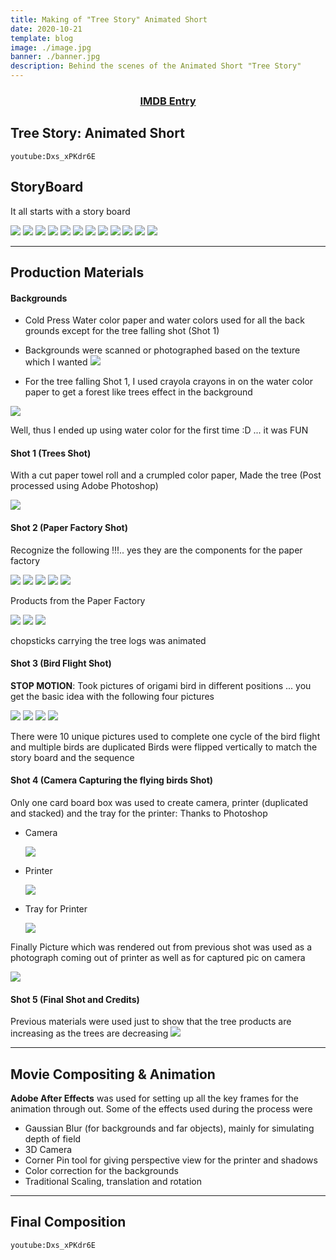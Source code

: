 ```yaml
---
title: Making of "Tree Story" Animated Short
date: 2020-10-21
template: blog
image: ./image.jpg
banner: ./banner.jpg
description: Behind the scenes of the Animated Short "Tree Story"
---
```


<div style="text-align:center">
    <a href="https://www.imdb.com/title/tt1966624/" target="_blank" rel="noopener noreferrer"><h3>IMDB Entry</h3></a>
</div>

## Tree Story: Animated Short

`youtube:Dxs_xPKdr6E`

## StoryBoard

It all starts with a story board

<a href="https://lh3.googleusercontent.com/qssLMLaSNV8BWCq01Ok-8CnRxOcAz33G9uVu4deKZPSDoZQ9kkWOVpBMPr6xZ5DYNk3pz-jzPkfjpCbotXlpkdE9dp5b_XjVtUwJi2go_9z0lFMkhjmbW2tq6BSFRkqy-wMWvYAclsU=w1260-h840"><img src="https://lh3.googleusercontent.com/qssLMLaSNV8BWCq01Ok-8CnRxOcAz33G9uVu4deKZPSDoZQ9kkWOVpBMPr6xZ5DYNk3pz-jzPkfjpCbotXlpkdE9dp5b_XjVtUwJi2go_9z0lFMkhjmbW2tq6BSFRkqy-wMWvYAclsU=w200-h150"></a>
<a href="https://lh3.googleusercontent.com/hzHdjcMcVTxDe5L1EArs0vqYsgZSBGlbPUvO0t95XT7KdXU0iIs2b2ZXparWnz7cJHArdqTnLnZMNU8tJaWA-EvbQSDez5zycEmgAmFV8nD7dOqPfTwgr2UaCIpOMCIGXsQDoMVhtcA=w1260-h840"><img src="https://lh3.googleusercontent.com/hzHdjcMcVTxDe5L1EArs0vqYsgZSBGlbPUvO0t95XT7KdXU0iIs2b2ZXparWnz7cJHArdqTnLnZMNU8tJaWA-EvbQSDez5zycEmgAmFV8nD7dOqPfTwgr2UaCIpOMCIGXsQDoMVhtcA=w200-h150"></a>
<a href="https://lh3.googleusercontent.com/xArbj8_tM_YGJxeckNKRXFFXP1FyrUKDV8EBgwjovToZohyXKhcCpC1cLflxc0mmcmYucLP9sN2kU7Mkc2Q5GD0pmV_71jZA6mGeNEtseHUo9LloLtNWJKmkHCpkG4tE8a-XhA3LfGc=w1260-h840"><img src="https://lh3.googleusercontent.com/xArbj8_tM_YGJxeckNKRXFFXP1FyrUKDV8EBgwjovToZohyXKhcCpC1cLflxc0mmcmYucLP9sN2kU7Mkc2Q5GD0pmV_71jZA6mGeNEtseHUo9LloLtNWJKmkHCpkG4tE8a-XhA3LfGc=w200-h150"></a>
<a href="https://lh3.googleusercontent.com/1YWCGKsSx52qEI1L__BScud8FDKZJIT1pxqst5UJtKSMhApxpH_ygNDWroIaP8AiSfCgwftTGIlZRxHmmO9p2cpXQLVEJT6xH1JABDujfuHlY46hfj53P72ZhgoycX7Vz1kb2jNu9Ws=w1260-h840"><img src="https://lh3.googleusercontent.com/1YWCGKsSx52qEI1L__BScud8FDKZJIT1pxqst5UJtKSMhApxpH_ygNDWroIaP8AiSfCgwftTGIlZRxHmmO9p2cpXQLVEJT6xH1JABDujfuHlY46hfj53P72ZhgoycX7Vz1kb2jNu9Ws=w200-h150"></a>
<a href="https://lh3.googleusercontent.com/u_-7AZbJWAz2DgBQjRxoFU3SDG_tYlRDrNCF727AxGdhB3NUiXqJR85Ute0xLSfPAdo7nGZXw9gdt9xiUELZS3lQba0XevbCWx4BflBwTzW2PqH9tYtpwj7UwebST6-KF-oOsK6SdQk=w1260-h840"><img src="https://lh3.googleusercontent.com/u_-7AZbJWAz2DgBQjRxoFU3SDG_tYlRDrNCF727AxGdhB3NUiXqJR85Ute0xLSfPAdo7nGZXw9gdt9xiUELZS3lQba0XevbCWx4BflBwTzW2PqH9tYtpwj7UwebST6-KF-oOsK6SdQk=w200-h150"></a>
<a href="https://lh3.googleusercontent.com/T2cyTwjUYcmOtFrFg23nfKYOcptOFsDv5J3dVono3X3_gS5PjRvTErXUbzerNfReiAnpkq9PLWeKDXWcQN4VQksYTuyKNkXPRCwt-ZOITeT1umDtBc4BFREZkN15ESxhFUMCraeEGFA=w1260-h840"><img src="https://lh3.googleusercontent.com/T2cyTwjUYcmOtFrFg23nfKYOcptOFsDv5J3dVono3X3_gS5PjRvTErXUbzerNfReiAnpkq9PLWeKDXWcQN4VQksYTuyKNkXPRCwt-ZOITeT1umDtBc4BFREZkN15ESxhFUMCraeEGFA=w200-h150"></a>
<a href="https://lh3.googleusercontent.com/lFjUJthfT4HR9vQj2I66v-BocgnpKCetYyfHCaw6xBlO50KhWoc5P9jLTRgtsg0VyoM-FZbIUmMRVgZYq5p2gijBNkOrHZrHz5vNPQRp5PeOrdT3AHeI2hBgtOvU-SQScxFL1aQescE=w1260-h840"><img src="https://lh3.googleusercontent.com/lFjUJthfT4HR9vQj2I66v-BocgnpKCetYyfHCaw6xBlO50KhWoc5P9jLTRgtsg0VyoM-FZbIUmMRVgZYq5p2gijBNkOrHZrHz5vNPQRp5PeOrdT3AHeI2hBgtOvU-SQScxFL1aQescE=w200-h150"></a>
<a href="https://lh3.googleusercontent.com/iTAtjjeglxpZ2DfMqGLQQEysjJx0pzCO7XWSJjTVFJqrGieS9-fTt-LC4OgGfVX3RuAI7-geWhkx_OkK5xEulkJ-SqKi51cU6vE_uJPftKhFfi74GB37dIR1WHq9yF88S0_2JKL0y_M=w1260-h840"><img src="https://lh3.googleusercontent.com/iTAtjjeglxpZ2DfMqGLQQEysjJx0pzCO7XWSJjTVFJqrGieS9-fTt-LC4OgGfVX3RuAI7-geWhkx_OkK5xEulkJ-SqKi51cU6vE_uJPftKhFfi74GB37dIR1WHq9yF88S0_2JKL0y_M=w200-h150"></a>
<a href="https://lh3.googleusercontent.com/v8mVUUbi0vWiz4PodFnJHOVsnCSl8M3jMlBK00-ScgY9ogZ_VBAvf2qvajnYlf-aUbTWg0Gp1iujC_lEG3-wENx1qbVMq4aWfC3ejp_T5LFvuIlS1Hcb03pT1jjd5q0GbiKyZBupyls=w1260-h840"><img src="https://lh3.googleusercontent.com/v8mVUUbi0vWiz4PodFnJHOVsnCSl8M3jMlBK00-ScgY9ogZ_VBAvf2qvajnYlf-aUbTWg0Gp1iujC_lEG3-wENx1qbVMq4aWfC3ejp_T5LFvuIlS1Hcb03pT1jjd5q0GbiKyZBupyls=w200-h150"></a>
<a href="https://lh3.googleusercontent.com/kMjhM5WdBLNHQAtjQVQ7HZ-7rB3L6bJzH1y4Zcc-V78zCG0W7F_Gfa81PsKsFOX8uRgR8MDnHlfswuJ1YGyhZ7FFKoGnl4ZP-1zll78Qso9rKoS2OsDp8lgv1ViNSwtF3Noa3phsksw=w1260-h840"><img src="https://lh3.googleusercontent.com/kMjhM5WdBLNHQAtjQVQ7HZ-7rB3L6bJzH1y4Zcc-V78zCG0W7F_Gfa81PsKsFOX8uRgR8MDnHlfswuJ1YGyhZ7FFKoGnl4ZP-1zll78Qso9rKoS2OsDp8lgv1ViNSwtF3Noa3phsksw=w200-h150"></a>
<a href="https://lh3.googleusercontent.com/QPVl3mRlmc9BdvU7NOiMscNt-Q1p7Ops9i4_6eKQKDAhWK7wZZnIOOFIlTLiWJ5eGiMuLjIhxQpZc4S_6K9p4XoTn27Bi4H8-qtuBeMKiFeNlIrn5vP2jc0jNwqkd_-mmCiRojq_oY4=w1260-h840"><img src="https://lh3.googleusercontent.com/QPVl3mRlmc9BdvU7NOiMscNt-Q1p7Ops9i4_6eKQKDAhWK7wZZnIOOFIlTLiWJ5eGiMuLjIhxQpZc4S_6K9p4XoTn27Bi4H8-qtuBeMKiFeNlIrn5vP2jc0jNwqkd_-mmCiRojq_oY4=w200-h150"></a>
<a href="https://lh3.googleusercontent.com/fYtwCrhGy6vjp7cSS71Vg8t6UG-JOS5iM8BHZeyzl9MdIkKULzo6hxeub0rrAsj15GHHEjNkdYgjXL77Q03Jxu944rviQLvtzqfcS_zkd1p4gfP-NSXPTn0NrQwFcmxAEl7ew6ieW44=w1260-h840"><img src="https://lh3.googleusercontent.com/fYtwCrhGy6vjp7cSS71Vg8t6UG-JOS5iM8BHZeyzl9MdIkKULzo6hxeub0rrAsj15GHHEjNkdYgjXL77Q03Jxu944rviQLvtzqfcS_zkd1p4gfP-NSXPTn0NrQwFcmxAEl7ew6ieW44=w200-h150"></a>

---

## Production Materials

#### Backgrounds

-   Cold Press Water color paper and water colors used for all the back grounds except for the tree falling shot (Shot 1)
-   Backgrounds were scanned or photographed based on the texture which I wanted
    <img src="https://lh3.googleusercontent.com/PCzYPExF6XB-lf-HIOvj2h4iaiAZPprUenTmXtcpOU_bihy-sjst2U5PuPOnpTx06M1M8ymezKUDLBg2Yoro2aVGMLom4Aznc4aJZMgTgsOe0Sa77vp0hA5JUAaixQDkuLtP_x2OFxk=w1920-h1080">

-   For the tree falling Shot 1, I used crayola crayons in on the water color paper to get a forest like trees effect in the background

<img src="https://lh3.googleusercontent.com/y1PFO6uSHTRP44FOHWCZ13wWo9gb670H_ir_HNW-TPRXzyibnS4P0ewxbyqHmyRSW5mL_4MXrD6f_ytEPvIeQQ_AqxaG9IcOFNN7g0FnW4dDJffNff2NU2u7ooWY76xuvRHg6jS2oR4=w1920-h1080">

Well, thus I ended up using water color for the first time :D ... it was FUN

#### Shot 1 (Trees Shot)

With a cut paper towel roll and a crumpled color paper, Made the tree (Post processed using Adobe Photoshop)

<img src="https://lh3.googleusercontent.com/r89_vOwpLr2W33NBPD76AlH-ZzDrc6O1VO-j5DUcqOhGlcYtOFy4dF5sr-mNoz_-VMa7-eRQaRyhOxPAxC6KA93ZufGHUMiVs0YmwEy60yiU4Ttus1wYvIie8uAzkdGcZmqxD7wvyXU=w1920-h1080">

#### Shot 2 (Paper Factory Shot)

Recognize the following !!!.. yes they are the components for the paper factory

<img src="https://lh3.googleusercontent.com/KE_J7Aenh5RoziYFHrGgpz9YGXnWqQh3oatsJQbNb5GBYuOrzuU96VjuuMTOBAAaJLiChJgmjU1M5ewPYl6GfHYe7MBdz6UtX5kMkAfz1JmcG3S3r5yCmdHeNbI_cQvcP6EUgghTwTE=w300-h175">
<img src="https://lh3.googleusercontent.com/7wduAFgXQThdsghpXA_c0llwHDHXdhnzuabSCjrv9mLUAbFohuH_q8tAsZT9bLiCjxpBQHt4Xr9XB9NFgUWJKZUf9TG7Bioxti0UrWy651cDUR3OnT9YmivzRkNIpopbBU69qfumlLg=w300-h175">
<img src="https://lh3.googleusercontent.com/CePLC26oijw3bO063b32VSxLwrtoZkcXWz_4_4-ActdQKmY_UQfGBA4mbtDNys3Rpi33aFl6EiPh_OJBZHKEbTXInIQXPJ8o7DR2UgtZzTUFHFKegEdW56biG3d3T56BUKna_cnYthg=w300-h175">
<img src="https://lh3.googleusercontent.com/mSUhe43xWdDmt_UFFtbeY7ODEFwrGCmFbWxj5jpf9bSM1iA9xYNIxsuqJByQMQb2y6Fra3BKVTbVYgmiqYcm_BTJWU29g4MWWWQ3zHjtk2p4BzpSDKMf_xjsEVy2u08xAf78nQiXweQ=w300-h175">
<img src="https://lh3.googleusercontent.com/_wRekbG7AewjEudQmLCBzsK5LlD6VslOacKXqX2yyqgBujtbeOGuOkeHoXa96CYbdTUILtG2rWCZX2QVPXY3h3vhQbzW66tThIgHw4ZA9-7CuvHcZDZ5_INV89pR2wGyPEMmCge5hoc=w300-h175">

Products from the Paper Factory

<img src="https://lh3.googleusercontent.com/ysTvtRIyCtvxV8umXL1PohJd0UVBYvQ8s19jwVmggTIRlTybEUwp07CdPRWuo3_1GtnSbQpazlrEgJ7j_9urprpJWxx8yDp_tAhwLXD2AV90dlUy2kGedOpktreFBHeIo0z58AGDwCs=w300-h175">
<img src="https://lh3.googleusercontent.com/AC3RgbYAREX5lEW3jjhCRefYapFQvGKE6Cpwr6ZSUbb37Ma9m4G5U6DtMkctwYg2g-6MtlSVaaOnGHteL7Hq3flo0-VULJkNB3K66ppZJp_-htfOMPwWmU4c8RS3gG5mIqxLN3VOI_s=w300-h175">
<img src="https://lh3.googleusercontent.com/O1pECyEpaxAHCsJbdwitN4jnFJVCy11keY0v8M1werZCrPQdxmqvHybiXup3z7yB8jw1eoIvrXJ1HJlI5R2ome4mucYIPYN4r8-R2CXJqJLdWSpg8hPCN6IIdNKRS6nhyetzHkHqhno=w300-h175">

chopsticks carrying the tree logs was animated

#### Shot 3 (Bird Flight Shot)

**STOP MOTION**: Took pictures of origami bird in different positions ... you get the basic idea with the following four pictures

<img src="https://lh3.googleusercontent.com/3Q-aPKv6kGhCSvzdmpjhERNVuSheHxpxSCopurQPXI6BLqYsf-V7IqqnqBmW1Rz_FjHej6mM1LgXFbDD39EZclrikmxaAyJF1cdaUfDbrsAgKg9p0Dr4MRCe--riiVdeb-857IGm9TU=w300-h175">
<img src="https://lh3.googleusercontent.com/6f3hMpTGkUaJKTSyrlDCliRq7pZ_eldJz8Rh9NTeJ3TV36yM3n-LWCmpMyik5LUHRwN3VPlfiYO_GMLMPEzU_-btIByf5G6qxC9sMPK7R8NbErY3N0tOqEYxVEO6YxgQ4-mSS3CGfIc=w300-h175">
<img src="https://lh3.googleusercontent.com/Rb2hBGzKhPMhZA7c-7ZE1zWO46NLsZum5ELAsRPIDbPGTlcfFU7BtxYfoQXkRS_0kCsSkWeyg5-IPv0G4fE9m_SAbkqWBTtNG0DH6iWZaAsRQ4PnFcbMj4BJfgtgLvCtDorpAP2TLPc=w300-h175">
<img src="https://lh3.googleusercontent.com/8avJolslrk4lbuFeQsa2bhHZVWVOnk7blsppASYgaVs77ub8l2KcSCQbkMDHKoUzJ2GIkHtyegkjeVspS3HEMf1vF59F8qOTQaopm42MsPT2Dhau1v67490WlkmnPJ_j5AXPgzqUyEg=w300-h175">

There were 10 unique pictures used to complete one cycle of the bird flight and multiple birds are duplicated
Birds were flipped vertically to match the story board and the sequence

#### Shot 4 (Camera Capturing the flying birds Shot)

Only one card board box was used to create camera, printer (duplicated and stacked) and the tray for the printer: Thanks to Photoshop

-   Camera

    <img src="https://lh3.googleusercontent.com/tuEGLC5ELmDKZIMwzavN0KAPsP0Ayxz1xO0ofqrh-xy_lgSuidw3JCmKu7LV0hXBTVSe0n3XgFy2j4KtJ5NbzRHZex6qXmedymogOmBJyfnZ-xmZ0vaf-G5rZHOVBXhutnzOU8AgC0s=w300-h175">

-   Printer

    <img src="https://lh3.googleusercontent.com/zP9o_5sMLSGiG5tQcC2O8Sx_twbEmY-fTlcaDc-9W3VP65gIEQBrJPoftjAcyhY67JezUE8i6Dx-VujPRqANohz5PlucgjjuwnRb9eLW570nURmoK__bOiKdjgV1KcxiQAcwIuWTqx0=w300-h175">

-   Tray for Printer

    <img src="https://lh3.googleusercontent.com/q4aBTi6hNbvLwhErvr_3egsBG-E43-XON_TmsozOaDb_F0_M5xuMUPcFnx05KMINxwrQFYJ7IPkQhCWuFKVi41QoLQto27CHTcSxS4ZOopEHrVjX6NbBf04VhhXaxDCB7N3ttGEhjDU=w300-h175">

Finally Picture which was rendered out from previous shot was used as a photograph coming out of printer as well as for captured pic on camera

<img src="https://lh3.googleusercontent.com/w5reVSFupH4XacO4pckladHgrhnJg0PhhZhOq162kydp_Tkax8D5vlXU6LIk9bVHb3GPo1lcRnRplaxIG_wbipyY6h6IhK1MZZsm7g3pUBJKw-u8uvAtR13F-PiiY_gbt_YBKZGQ9nI=w300-h175">

#### Shot 5 (Final Shot and Credits)

Previous materials were used just to show that the tree products are increasing as the trees are decreasing
<img src="https://lh3.googleusercontent.com/rxwppn59BhjTsBPUG_nVR6Vqo0AI75nb5ryqDHrMxF6xnwtvn5ZrWzhM2lzLN70ZdirxL7Z_ckNYVqZ2FRpxbSpHa8b43Q3L1pN_XH_FvIr2_FWC7P8bCe_Gplm9t5uEdQaouY7ad-I=w300-h175">

---

## Movie Compositing & Animation

**Adobe After Effects** was used for setting up all the key frames for the animation through out. Some of the effects used during the process were

-   Gaussian Blur (for backgrounds and far objects), mainly for simulating depth of field
-   3D Camera
-   Corner Pin tool for giving perspective view for the printer and shadows
-   Color correction for the backgrounds
-   Traditional Scaling, translation and rotation

---

## Final Composition

`youtube:Dxs_xPKdr6E`
